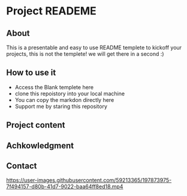 <!--
* Thank you for reviewing my README Template! 
* 
* Read comments for an easy step by step guide. Enjoy!
-->
# Project READEME <!-- Project title -->
## About
<!-- 
* information about the project keep it short and sweet
 -->
This is a presentable and easy to use README templete to kickoff your projects, this is not the templete! we will get there in a second :)

## How to use it 
- Access the Blank templete here <!-- add relative link to the blacnk tempelte dir -->
- clone this repoistory into your local machine <!-- add code here -->
- You can copy the markdon directly here <!-- add relative link to the markdon code block in markdown dir -->
- Support me by staring this repository <!-- add a realtive link  -->

## Project content <!-- add table of content here -->

## Achkowledgment <!-- add acknowledgments here -->

## Contact <!-- add contact here -->


https://user-images.githubusercontent.com/59213365/197873975-7f494157-d80b-41d7-9022-baa64ff8ed18.mp4
